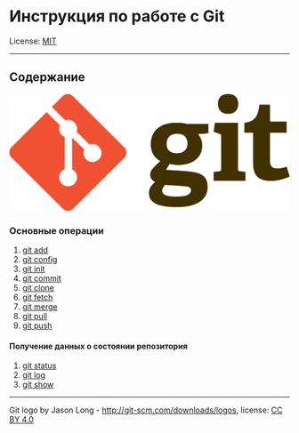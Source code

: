 # Инструкция по работе с Git 



License: [MIT](./license.md)

---
## Содержание

![Git-logo](./assets/1920px-Git-logo.svg.png) 

### Основные операции
1. [git add](./add.md)  
2. [git config](./config.md)
3. [git init](./init.md)
4. [git commit](./commit.md)
5. [git clone](./clone.md)
6. [git fetch](./fetch.md) 
7. [git merge](./merge.md)
8. [git pull](./pull.md)
9. [git push](./push.md)

#### Получение данных о состоянии репозитория

1. [git status](./status.md)
2. [git log](./log.md)
3. [git show](./show.md)


---

Git logo by Jason Long - http://git-scm.com/downloads/logos, license: [CC BY 4.0](https://creativecommons.org/licenses/by/4.0/)